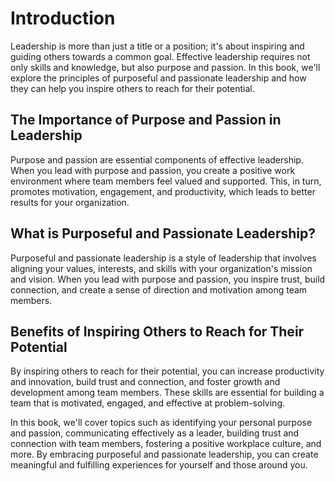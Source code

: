 Introduction
============

Leadership is more than just a title or a position; it's about inspiring and guiding others towards a common goal. Effective leadership requires not only skills and knowledge, but also purpose and passion. In this book, we'll explore the principles of purposeful and passionate leadership and how they can help you inspire others to reach for their potential.

The Importance of Purpose and Passion in Leadership
---------------------------------------------------

Purpose and passion are essential components of effective leadership. When you lead with purpose and passion, you create a positive work environment where team members feel valued and supported. This, in turn, promotes motivation, engagement, and productivity, which leads to better results for your organization.

What is Purposeful and Passionate Leadership?
---------------------------------------------

Purposeful and passionate leadership is a style of leadership that involves aligning your values, interests, and skills with your organization's mission and vision. When you lead with purpose and passion, you inspire trust, build connection, and create a sense of direction and motivation among team members.

Benefits of Inspiring Others to Reach for Their Potential
---------------------------------------------------------

By inspiring others to reach for their potential, you can increase productivity and innovation, build trust and connection, and foster growth and development among team members. These skills are essential for building a team that is motivated, engaged, and effective at problem-solving.

In this book, we'll cover topics such as identifying your personal purpose and passion, communicating effectively as a leader, building trust and connection with team members, fostering a positive workplace culture, and more. By embracing purposeful and passionate leadership, you can create meaningful and fulfilling experiences for yourself and those around you.
